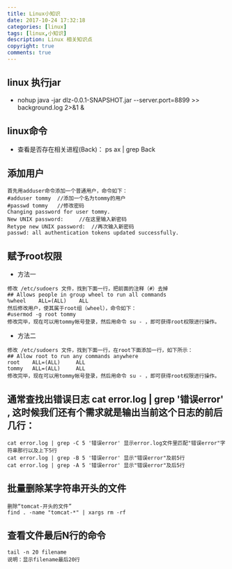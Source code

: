 ```yaml
---
title: Linux小知识
date: 2017-10-24 17:32:18
categories: [linux]
tags: [linux,小知识]
description: Linux 相关知识点
copyright: true
comments: true
---
```

<!-- more -->
## linux 执行jar

* nohup java -jar dlz-0.0.1-SNAPSHOT.jar --server.port=8899  >> background.log 2>&1  &

## linux命令

* 查看是否存在相关进程(Back)： ps ax | grep Back	

## 添加用户
```
首先用adduser命令添加一个普通用户，命令如下：
#adduser tommy  //添加一个名为tommy的用户
#passwd tommy   //修改密码
Changing password for user tommy.
New UNIX password:     //在这里输入新密码
Retype new UNIX password:  //再次输入新密码
passwd: all authentication tokens updated successfully.

```

## 赋予root权限

* 方法一
```
修改 /etc/sudoers 文件，找到下面一行，把前面的注释（#）去掉
## Allows people in group wheel to run all commands
%wheel    ALL=(ALL)    ALL
然后修改用户，使其属于root组（wheel），命令如下：
#usermod -g root tommy
修改完毕，现在可以用tommy帐号登录，然后用命令 su - ，即可获得root权限进行操作。

```

* 方法二

```
修改 /etc/sudoers 文件，找到下面一行，在root下面添加一行，如下所示：
## Allow root to run any commands anywhere
root    ALL=(ALL)     ALL
tommy   ALL=(ALL)     ALL
修改完毕，现在可以用tommy帐号登录，然后用命令 su - ，即可获得root权限进行操作。

```

## 通常查找出错误日志 cat error.log | grep '错误error' , 这时候我们还有个需求就是输出当前这个日志的前后几行：
```
cat error.log | grep -C 5 '错误error' 显示error.log文件里匹配"错误error"字符串那行以及上下5行
cat error.log | grep -B 5 '错误error' 显示"错误error"及前5行
cat error.log | grep -A 5 '错误error' 显示"错误error"及后5行
```

## 批量删除某字符串开头的文件
```
删除“tomcat-开头的文件”
find . -name "tomcat-*" | xargs rm -rf
```

## 查看文件最后N行的命令
```
tail -n 20 filename
说明：显示filename最后20行
```